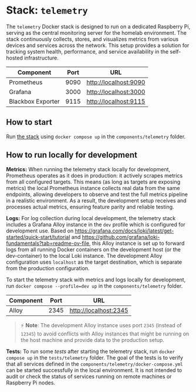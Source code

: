 # Stack: `telemetry`

The `telemetry` Docker stack is designed to run on a dedicated Raspberry Pi, serving as the central monitoring server for the homelab environment. The stack continuously collects, stores, and visualizes metrics from various devices and services across the network. This setup provides a solution for tracking system health, performance, and service availability in the self-hosted infrastructure.

| Component         | Port | URL                     |
| ----------------- | ---- | ----------------------- |
| Prometheus        | 9090 | <http://localhost:9090> |
| Grafana           | 3000 | <http://localhost:3000> |
| Blackbox Exporter | 9115 | <http://localhost:9115> |

## How to start

Run [the stack](docker-compose.yml) using `docker compose up` in the `components/telemetry` folder.

## How to run locally for development

**Metrics:** When running the telemetry stack locally for development, Prometheus operates as it does in production: it actively scrapes metrics from all configured targets. This means (as long as targets are exposing metrics) the local Prometheus instance collects real data from the same endpoints, allowing developers to observe and test the full metrics pipeline in a realistic environment. As a result, the development setup receives and processes actual metrics, ensuring feature parity and reliable testing.

**Logs:** For log collection during local development, the telemetry stack includes a Grafana Alloy instance in the `dev` profile which is configured for development use. Based on <https://grafana.com/docs/loki/latest/get-started/quick-start/tutorial> and <https://github.com/grafana/loki-fundamentals?tab=readme-ov-file>, this Alloy instance is set up to forward logs from all running Docker containers on the development host (or the dev-container) to the local Loki instance. The development Alloy configuration uses `localhost` as the target destination, which is separate from the production configuration.

To start the telemetry stack with metrics and logs locally for development, run `docker compose --profile=dev up` in the `components/telemetry` folder.

| Component         | Port | URL                     |
| ----------------- | ---- | ----------------------- |
| Alloy             | 2345 | <http://localhost:2345> |

> :zap: **Note**: The development Alloy instance uses port `2345` (instead of `12345`) to avoid conflicts with Alloy instances that might be running on the host machine and provide data to the production setup.

**Tests:** To run some *tests* after starting the telemetry stack, run `docker compose up` in the `tests/telemetry` folder. The goal of the tests is to verify that all services defined in the `components/telemetry/docker-compose.yml` can be started successfully in the local environment. It is not intended to audit or check the status of services running on remote machines or Raspberry Pi nodes.
